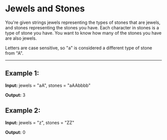 # Jewels and Stones

You're given strings jewels representing the types of stones that are jewels, and stones representing the stones you have. Each character in stones is a type of stone you have. You want to know how many of the stones you have are also jewels.

Letters are case sensitive, so "a" is considered a different type of stone from "A".

---

## Example 1:

**Input:** jewels = "aA", stones = "aAAbbbb"

**Output:** 3


## Example 2:

**Input:** jewels = "z", stones = "ZZ"

**Output:** 0